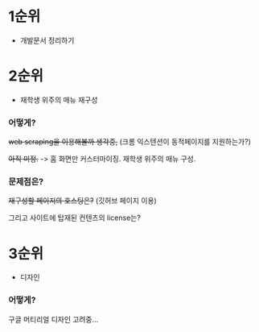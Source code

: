 # 1순위
* 개발문서 정리하기

# 2순위
* 재학생 위주의 매뉴 재구성

### 어떻게?
~~web scraping을 이용해볼까 생각중,~~ (크롬 익스텐션이 동적페이지를 지원하는가?)

~~아직 미정.~~ -> 홈 화면만 커스터마이징. 재학생 위주의 매뉴 구성.

### 문제점은?
~~재구성할 페이지의 호스팅은?~~ (깃허브 페이지 이용)

그리고 사이트에 탑재된 컨텐츠의 license는? 

# 3순위
* 디자인

### 어떻게?
구글 머티리얼 디자인 고려중...
